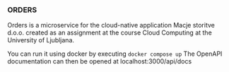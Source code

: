 ### ORDERS
Orders is a microservice for the cloud-native application Macje storitve d.o.o. created as an assignment at the course Cloud Computing at the University of Ljubljana.

You can run it using docker by executing `docker compose up`
The OpenAPI documentation can then be opened at localhost:3000/api/docs
